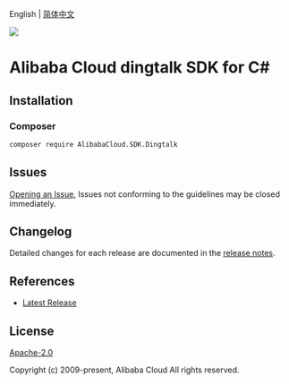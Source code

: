 English | [简体中文](README-CN.md)

![](https://aliyunsdk-pages.alicdn.com/icons/AlibabaCloud.svg)

# Alibaba Cloud dingtalk SDK for C#

## Installation

### Composer

```bash
composer require AlibabaCloud.SDK.Dingtalk
```

## Issues

[Opening an Issue](https://github.com/aliyun/alibabacloud-csharp-sdk/issues/new), Issues not conforming to the guidelines may be closed immediately.

## Changelog

Detailed changes for each release are documented in the [release notes](./ChangeLog.md).

## References

* [Latest Release](https://github.com/aliyun/alibabacloud-csharp-sdk/)

## License

[Apache-2.0](http://www.apache.org/licenses/LICENSE-2.0)

Copyright (c) 2009-present, Alibaba Cloud All rights reserved.

